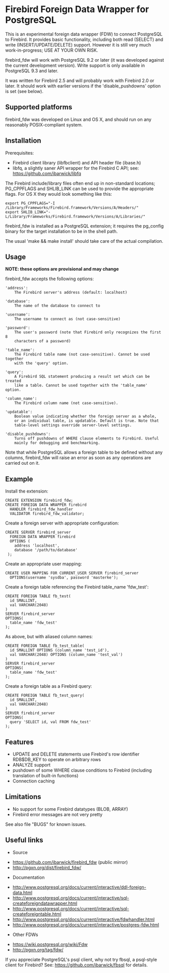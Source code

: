 Firebird Foreign Data Wrapper for PostgreSQL
============================================

This is an experimental foreign data wrapper (FDW) to connect PostgreSQL
to Firebird. It provides basic functionality, including both read (SELECT)
and write (INSERT/UPDATE/DELETE) support. However it is still very much
work-in-progress; USE AT YOUR OWN RISK.

firebird_fdw will work with PostgreSQL 9.2 or later (it was developed
against the current development version). Write support is only available
in PostgreSQL 9.3 and later.

It was written for Firebird 2.5 and will probably work with Firebird 2.0 or
later. It should work with earlier versions if the 'disable_pushdowns' option
is set (see below).


Supported platforms
-------------------

firebird_fdw was developed on Linux and OS X, and should run on any
reasonably POSIX-compliant system.


Installation
------------

Prerequisites:

- Firebird client library (libfbclient) and API header file (ibase.h)
- libfq, a slightly saner API wrapper for the Firebird C API; see:
  https://github.com/ibarwick/libfq

The Firebird include/library files often end up in non-standard locations;
PG_CPPFLAGS and SHLIB_LINK can be used to provide the appropriate flags.
For OS X they would look something like this:

    export PG_CPPFLAGS="-I /Library/Frameworks/Firebird.framework/Versions/A/Headers/"
    export SHLIB_LINK="-L/Library/Frameworks/Firebird.framework/Versions/A/Libraries/"

firebird_fdw is installed as a PostgreSQL extension; it requires the
pg_config binary for the target installation to be in the shell path.

The usual 'make && make install' should take care of the actual compilation.


Usage
-----

**NOTE: these options are provisional and may change**

firebird_fdw accepts the following options:

    'address':
        The Firebird server's address (default: localhost)

    'database':
        The name of the database to connect to

    'username':
        The username to connect as (not case-sensitive)

    'password':
        The user's password (note that Firebird only recognizes the first 8
        characters of a password)

    'table_name':
        The Firebird table name (not case-sensitive). Cannot be used together
        with the 'query' option.

    'query':
        A Firebird SQL statement producing a result set which can be treated
        like a table. Cannot be used together with the 'table_name' option.

    'column_name':
        The Firebird column name (not case-sensitive).

    'updatable':
        Boolean value indicating whether the foreign server as a whole,
        or an individual table, is updatable. Default is true. Note that
        table-level settings override server-level settings.

    'disable_pushdowns':
        Turns off pushdowns of WHERE clause elements to Firebird. Useful
        mainly for debugging and benchmarking.

Note that while PostgreSQL allows a foreign table to be defined without
any columns, firebird_fdw  will raise an error as soon as any operations
are carried out on it.


Example
-------

Install the extension:

    CREATE EXTENSION firebird_fdw;
    CREATE FOREIGN DATA WRAPPER firebird
      HANDLER firebird_fdw_handler
      VALIDATOR firebird_fdw_validator;

Create a foreign server with appropriate configuration:

    CREATE SERVER firebird_server
      FOREIGN DATA WRAPPER firebird
      OPTIONS (
        address 'localhost',
        database '/path/to/database'
     );

Create an appropriate user mapping:

    CREATE USER MAPPING FOR CURRENT_USER SERVER firebird_server
      OPTIONS(username 'sysdba', password 'masterke');

Create a foreign table referencing the Firebird table_name 'fdw_test':

    CREATE FOREIGN TABLE fb_test(
      id SMALLINT,
      val VARCHAR(2048)
    )
    SERVER firebird_server
    OPTIONS(
      table_name 'fdw_test'
    );

As above, but with aliased column names:

    CREATE FOREIGN TABLE fb_test_table(
      id SMALLINT OPTIONS (column_name 'test_id'),
      val VARCHAR(2048) OPTIONS (column_name 'test_val')
    )
    SERVER firebird_server
    OPTIONS(
      table_name 'fdw_test'
    );

Create a foreign table as a Firebird query:

    CREATE FOREIGN TABLE fb_test_query(
      id SMALLINT,
      val VARCHAR(2048)
    )
    SERVER firebird_server
    OPTIONS(
      query 'SELECT id, val FROM fdw_test'
    );


Features
--------

- UPDATE and DELETE statements use Firebird's row identifier RDB$DB_KEY
  to operate on arbitrary rows
- ANALYZE support
- pushdown of some WHERE clause conditions to Firebird (including translation
  of built-in functions)
- Connection caching


Limitations
-----------

- No support for some Firebird datatypes (BLOB, ARRAY)
- Firebird error messages are not very pretty

See also file "BUGS" for known issues.


Useful links
------------

* Source
 - https://github.com/ibarwick/firebird_fdw (public mirror)
 - http://pgxn.org/dist/firebird_fdw/

* Documentation
 - http://www.postgresql.org/docs/current/interactive/ddl-foreign-data.html
 - http://www.postgresql.org/docs/current/interactive/sql-createforeigndatawrapper.html
 - http://www.postgresql.org/docs/current/interactive/sql-createforeigntable.html
 - http://www.postgresql.org/docs/current/interactive/fdwhandler.html
 - http://www.postgresql.org/docs/current/interactive/postgres-fdw.html

* Other FDWs
 - https://wiki.postgresql.org/wiki/Fdw
 - http://pgxn.org/tag/fdw/

If you appreciate PostgreSQL's psql client, why not try fbsql, a psql-style
client for Firebird? See: https://github.com/ibarwick/fbsql for details.